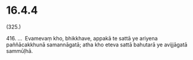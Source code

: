 

# 16.4.4



(325.)

416\. …  Evamevaṃ kho, bhikkhave, appakā te sattā ye ariyena paññācakkhunā samannāgatā; atha kho eteva sattā bahutarā ye avijjāgatā sammūḷhā.



